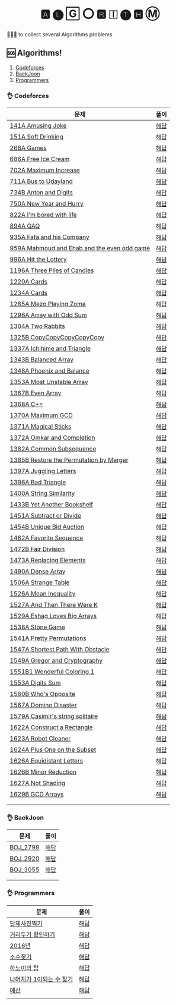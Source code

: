 <h1 align="center">
    🅰 🅛 🄶 ⭕ 🆁 🇮 🅣 🅷 Ⓜ
</h1>

<p>🧑🏽‍💻 to collect several Algorithms problems</p>

## 🆘 Algorithms!

1. [Codeforces](#codeforces)
2. [BaekJoon](#BaekJoon)
3. [Programmers](#Programmers)

### 👌 Codeforces 

| 문제 | 풀이 |
|---|---|
| [141A Amusing Joke](https://codeforces.com/problemset/problem/141/A) | [해답](./codeforces/141A_Amusing_Joke.java) | 
| [151A Soft Drinking](https://codeforces.com/problemset/problem/151/A) | [해답](./codeforces/151A_Soft_Drinking.java) | 
| [268A Games](https://codeforces.com/problemset/problem/141/A) | [해답](./codeforces/268A_Games.java) | 
| [686A Free Ice Cream](https://codeforces.com/problemset/problem/686/A) | [해답](./codeforces/686A_Free_Ice_Cream.java) | 
| [702A Maximum Increase](https://codeforces.com/problemset/problem/702/A) | [해답](./codeforces/702A_Maximum_Increase.java) | 
| [711A Bus to Udayland](https://codeforces.com/problemset/problem/711/A) | [해답](./codeforces/711A_Bus_to_Udayland.java) | 
| [734B Anton and Digits](https://codeforces.com/problemset/problem/734/B) | [해답](./codeforces/734B_Anton_and_Digits.java) | 
| [750A New Year and Hurry](https://codeforces.com/problemset/problem/750/A) | [해답](./codeforces/750A_New_Year_and_Hurry.java) | 
| [822A I'm bored with life](https://codeforces.com/problemset/problem/822/A) | [해답](./codeforces/822A_I'm_bored_with_life.java) |
| [894A QAQ](https://codeforces.com/problemset/problem/894/A) | [해답](./codeforces/894A_QAQ.java) |
| [935A Fafa and his Company](https://codeforces.com/problemset/problem/935/A) | [해답](./codeforces/935A_Fafa_and_his_Company.java)| 
| [959A Mahmoud and Ehab and the even odd game](https://codeforces.com/problemset/problem/959/A) | [해답](./codeforces/959A_Mahmoud_and_Ehab_and_the_even-odd_game.java)| 
| [996A Hit the Lottery](https://codeforces.com/problemset/problem/996/A) | [해답](./codeforces/996A_Hit_the_Lottery.java)| 
| [1196A Three Piles of Candies](https://codeforces.com/problemset/problem/1196/A) | [해답](./codeforces/1196A_Three_Piles_of_Candies.java)| 
| [1220A Cards](codeforces.com/problemset/problem/1220/A) | [해답](./codeforces/1220A_Cards.java)| 
| [1234A Cards](codeforces.com/problemset/problem/1234/A) | [해답](./codeforces/1234A_Equalize_Prices_Again.java)| 
| [1285A Mezo Playing Zoma](https://codeforces.com/problemset/problem/1285/A) | [해답](./codeforces/1285A_Mezo_Playing_Zoma.java)| 
| [1296A Array with Odd Sum](https://codeforces.com/problemset/problem/1296/A) | [해답](./codeforces/1296A_Array_with_Odd_Sum.java) | 
| [1304A Two Rabbits](https://codeforces.com/problemset/problem/1304/A) | [해답](./codeforces/1304A_Two_Rabbits.java) | 
| [1325B CopyCopyCopyCopyCopy](https://codeforces.com/problemset/problem/1325/B) | [해답](./codeforces/1325B_CopyCopyCopyCopyCopy.java) | 
| [1337A Ichihime and Triangle](https://codeforces.com/problemset/problem/1337/A) | [해답](./codeforces/1337A_Ichihime_and_Triangle.java) | 
| [1343B Balanced Array](https://codeforces.com/problemset/problem/1343/B) | [해답](./codeforces/1343B_Balanced_Array.java)| 
| [1348A Phoenix and Balance](https://codeforces.com/problemset/problem/1348/A) | [해답](./codeforces/1348A_Phoenix_and_Balance.java) | 
| [1353A Most Unstable Array](https://codeforces.com/problemset/problem/1353/A) | [해답](./codeforces/1353A_Most_Unstable_Array.java) | 
| [1367B Even Array](https://codeforces.com/problemset/problem/1367/B) | [해답](./codeforces/1367B_Even_Array.java) | 
| [1368A C+=](https://codeforces.com/problemset/problem/1368/A) | [해답](./codeforces/1368A_C+=.java) | 
| [1370A Maximum GCD](https://codeforces.com/problemset/problem/1370/A) | [해답](./codeforces/1370A_Maximum_GCD.java) | 
| [1371A Magical Sticks](https://codeforces.com/problemset/problem/1371/A) | [해답](./codeforces/1371A_Magical_Sticks.java) | 
| [1372A Omkar and Completion](https://codeforces.com/problemset/problem/1372/A) | [해답](./codeforces/1372A_Omkar_and_Completion.java) | 
| [1382A Common Subsequence](https://codeforces.com/problemset/problem/1382/A) | [해답](./codeforces/1382A_Common_Subsequence.java) | 
| [1385B Restore the Permutation by Merger](https://codeforces.com/problemset/problem/1385/B) | [해답](./codeforces/1385B_Restore_the_Permutation_by_Merger.java) | 
| [1397A Juggling Letters](https://codeforces.com/problemset/problem/1397/A) | [해답](./codeforces/1397A_Juggling_Letters.java) | 
| [1398A Bad Triangle](https://codeforces.com/problemset/problem/1398/A) | [해답](./codeforces/1398A_Bad_Triangle.java) | 
| [1400A String Similarity](https://codeforces.com/problemset/problem/1400/A) | [해답](./codeforces/1400A_String_Similarity.java) | 
| [1433B Yet Another Bookshelf](https://codeforces.com/problemset/problem/1433/B) | [해답](./codeforces/1433B_Yet_Another_Bookshelf.java) | 
| [1451A Subtract or Divide](https://codeforces.com/problemset/problem/1451/A) | [해답](./codeforces/1451A_Subtract_or_Divide.java) | 
| [1454B Unique Bid Auction](https://codeforces.com/problemset/problem/1454/B) | [해답](./codeforces/1454B_Unique_Bid_Auction.java) | 
| [1462A Favorite Sequence](https://codeforces.com/problemset/problem/1462/A) | [해답](./codeforces/1462A_Favorite_Sequence.java) | 
| [1472B Fair Division](https://codeforces.com/problemset/problem/1472/B) | [해답](./codeforces/1472B_Fair_Division.java) | 
| [1473A Replacing Elements](https://codeforces.com/problemset/problem/1473/A) | [해답](./codeforces/1473A_Replacing_Elements.java) | 
| [1490A Dense Array](https://codeforces.com/problemset/problem/1490/A) | [해답](./codeforces/1490A_Dense_Array.java) | 
| [1506A Strange Table](https://codeforces.com/problemset/problem/1506/A) | [해답](./codeforces/1506A_Strange_Table.java) | 
| [1526A Mean Inequality](https://codeforces.com/problemset/problem/1526/A) | [해답](./codeforces/1526A_Mean_Inequality.java) | 
| [1527A And Then There Were K](https://codeforces.com/problemset/problem/1526/A) | [해답](./codeforces/1527A_And_Then_There_Were_K.java) | 
| [1529A Eshag Loves Big Arrays](https://codeforces.com/problemset/problem/1529/A) | [해답](./codeforces/1529A_Eshag_Loves_Big_Arrays.java) | 
| [1538A Stone Game](https://codeforces.com/problemset/problem/1538/A) | [해답](./codeforces/1538A_Stone_Game.java) | 
| [1541A Pretty Permutations](https://codeforces.com/problemset/problem/1541/A) | [해답](./codeforces/1541A_Pretty_Permutations.java) | 
| [1547A Shortest Path With Obstacle](https://codeforces.com/problemset/problem/1547/A) | [해답](./codeforces/1547A_Shortest_Path_With_Obstacle.java) | 
| [1549A Gregor and Cryptography](https://codeforces.com/problemset/problem/1549/A) | [해답](./codeforces/1549A_Gregor_and_Cryptography.java) | 
| [1551B1 Wonderful Coloring 1](https://codeforces.com/problemset/problem/1551/B1) | [해답](./codeforces/1551B1_Wonderful_Coloring_1.java) | 
| [1553A Digits Sum](https://codeforces.com/problemset/problem/1553/A) | [해답](./codeforces/1553A_Digits_Sum.java) | 
| [1560B Who's Opposite](https://codeforces.com/problemset/problem/1560/B) | [해답](./codeforces/1560B_Who's_Opposite.java) | 
| [1567A Domino Disaster](https://codeforces.com/problemset/problem/1567/A) | [해답](./codeforces/1567A_Domino_Disaster.java) | 
| [1579A Casimir's string solitaire](https://codeforces.com/problemset/problem/1579/A) | [해답](./codeforces/1579A_Casimir`s_string_solitaire.java) | 
| [1622A Construct a Rectangle](https://codeforces.com/problemset/problem/1622/A) | [해답](./codeforces/1622A_Construct_a_Rectangle.java) | 
| [1623A Robot Cleaner](https://codeforces.com/problemset/problem/1623/A) | [해답](./codeforces/1623A_Robot_Cleaner.java) | 
| [1624A Plus One on the Subset](https://codeforces.com/problemset/problem/1624/A) | [해답](./codeforces/1624A_Plus_One_on_the_Subset.java) | 
| [1626A Equidistant Letters](https://codeforces.com/problemset/problem/1626/A) | [해답](./codeforces/1626A_Equidistant_Letters.java) | 
| [1626B Minor Reduction](https://codeforces.com/problemset/problem/1626/B) | [해답](./codeforces/1626B_Minor_Reduction.java) | 
| [1627A Not Shading](https://codeforces.com/problemset/problem/1627/A) | [해답](./codeforces/1627A_Not_Shading.java) | 
| [1629B GCD Arrays](https://codeforces.com/problemset/problem/1629/B) | [해답](./codeforces/1629B_GCD_Arrays.java) | 
|   |   |
|   |   |

### 👌 BaekJoon

| 문제 | 풀이  |
|---|---|
| [BOJ_2798](https://www.acmicpc.net/problem/2798) | [해답](./baekjoon/BOJ_2798.java) |
| [BOJ_2920](https://www.acmicpc.net/problem/2920) | [해답](./baekjoon/BOJ_2920.java) |
| [BOJ_3055](https://www.acmicpc.net/problem/3055) | [해답](./baekjoon/BOJ_3055.java) |
|   |   |
|   |   |

### 👌 Programmers

| 문제 | 풀이 |
|---|---|
| [단체사진찍기](https://programmers.co.kr/learn/courses/30/lessons/1835) | [해답](./programmers/2017카카오코드본선_단체사진찍기.java) |
| [거리두기 확인하기](https://programmers.co.kr/learn/courses/30/lessons/81302) | [해답](./programmers/2021카카오채용연계형인턴십_거리두기확인하기.java) |
| [2016년](https://programmers.co.kr/learn/courses/30/lessons/12901) | [해답](./programmers/연습문제_2016년.java) |
| [소수찾기](https://programmers.co.kr/learn/courses/30/lessons/42839) | [해답](./programmers/연습문제_소수찾기.java) |
| [하노이의 탑](https://programmers.co.kr/learn/courses/30/lessons/12946) | [해답](./programmers/연습문제_하노이의탑.java) |
| [나머지가 1이되는 수 찾기](https://programmers.co.kr/learn/courses/30/lessons/87389) | [해답](./programmers/월간코드챌린지시즌3_나머지가1이되는수찾기.java) |
| [예산](https://programmers.co.kr/learn/courses/30/lessons/12982) | [해답](./programmers/Summer&WinterCoding_예산.java) |
|   |   |